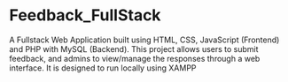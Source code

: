 # Feedback_FullStack
A Fullstack Web Application built using HTML, CSS, JavaScript (Frontend) and PHP with MySQL (Backend). This project allows users to submit feedback, and admins to view/manage the responses through a web interface. It is designed to run locally using XAMPP
